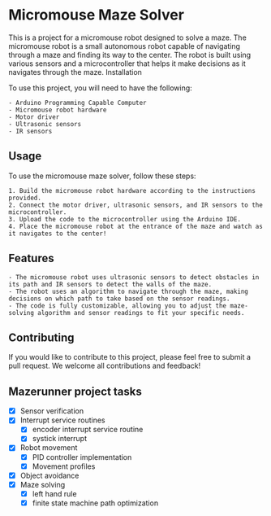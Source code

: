 # Micromouse Maze Solver

This is a project for a micromouse robot designed to solve a maze. The micromouse robot is a small autonomous robot capable of navigating through a maze and finding its way to the center. The robot is built using various sensors and a microcontroller that helps it make decisions as it navigates through the maze.
Installation

To use this project, you will need to have the following:

    - Arduino Programming Capable Computer
    - Micromouse robot hardware
    - Motor driver
    - Ultrasonic sensors
    - IR sensors

## Usage

To use the micromouse maze solver, follow these steps:

    1. Build the micromouse robot hardware according to the instructions provided.
    2. Connect the motor driver, ultrasonic sensors, and IR sensors to the microcontroller.
    3. Upload the code to the microcontroller using the Arduino IDE.
    4. Place the micromouse robot at the entrance of the maze and watch as it navigates to the center!

## Features

    - The micromouse robot uses ultrasonic sensors to detect obstacles in its path and IR sensors to detect the walls of the maze.
    - The robot uses an algorithm to navigate through the maze, making decisions on which path to take based on the sensor readings.
    - The code is fully customizable, allowing you to adjust the maze-solving algorithm and sensor readings to fit your specific needs.

## Contributing

If you would like to contribute to this project, please feel free to submit a pull request. We welcome all contributions and feedback!

## Mazerunner project tasks


- [x] Sensor verification
- [x] Interrupt service routines
	- [x] encoder interrupt service routine
	- [x] systick interrupt
- [x] Robot movement
	- [x] PID controller implementation
	- [x] Movement profiles
- [x] Object avoidance
- [x] Maze solving
	- [x] left hand rule
	- [x] finite state machine path optimization
